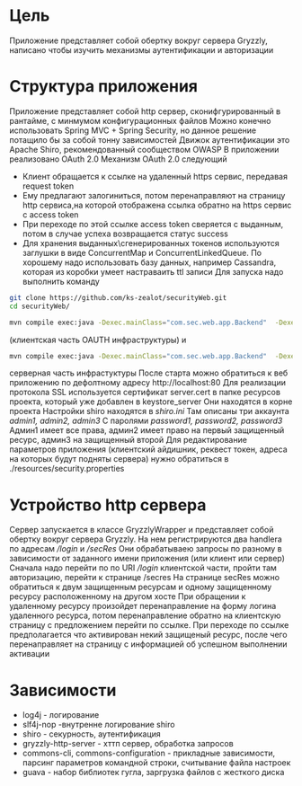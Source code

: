 # Цель

Приложение представляет собой обертку вокруг сервера Gryzzly, написано чтобы изучить механизмы аутентификации и авторизации

# Структура приложения

Приложение представляет собой http сервер, сконифгурированный в рантайме, с минмумом конфигурационных файлов
Можно конечно использовать Spring MVC + Spring Security, но данное решение потащило бы за собой тонну зависимостей
Движок аутентификации это Apache Shiro, рекомендованный сообществом OWASP
В приложении реализовано OAuth 2.0
Механизм OAuth 2.0 следующий
- Клиент обращается к ссылке на удаленный https сервис, передавая request token
- Ему предлагают залогиниться, потом перенаправляют на страницу http сервиса,на которой отображена ссылка
 обратно на https сервис с access token
- При переходе по этой ссылке access token сверяется с выданным, потом в случае успеха возвращается статус success
- Для хранения выданных\сгенерированных токенов используются заглушки в виде ConcurrentMap и ConcurrentLinkedQueue. По
 хорошему надо использовать базу данных, например Cassandra, которая из коробки умеет  настраваить ttl записи
Для запуска надо выполнить команду
```sh
git clone https://github.com/ks-zealot/securityWeb.git
cd securityWeb/
```

```sh
mvn compile exec:java -Dexec.mainClass="com.sec.web.app.Backend"  -Dexec.args="-n 'OAuth client web application'"
```
(клиентская часть OAUTH инфраструктуры)
и
```sh
mvn compile exec:java -Dexec.mainClass="com.sec.web.app.Backend"  -Dexec.args="-n 'OAuth server web application'"
```
серверная часть инфрастуктуры
После старта можно обратиться к веб приложению по дефолтному адресу http://localhost:80
Для реализации протокола SSL используется сертификат server.cert в папке ресурсов проекта, который уже добавлен в
 keystore_server
Они находятся в корне проекта
Настройки shiro находятся в *shiro.ini*
Там описаны три аккаунта *admin1, admin2, admin3*
C паролями *password1, password2, password3*
Админ1 имеет все права, админ2 имеет право на первый защищенный ресурс, админ3  на защищенный второй
Для редактирование параметров приложения (клиентский айдишник, реквест токен, адреса на которых будут подняты сервера)
нужно обратиться в ./resources/security.properties
# Устройство http сервера
Сервер запускается в классе GryzzlyWrapper и представляет собой обертку вокруг сервера Gryzzly. На нем регистрируются
 два handlera по адресам */login*  и */secRes*
 Они обрабатываею запросы по разному в зависимости от заданного имени приложения (или клиент или сервер)
 Сначала надо перейти по по URI */login* клиентской части, пройти там авторизацию, перейти к странице /secres
 На странице secRes можно обратиться к двум защищенным ресурсам и одному защищенному ресурсу расположенному на другом хосте
 При обращении к удаленному ресурсу произойдет перенаправление на форму логина удаленного ресурса, потом перенаправление
  обратно на клиентскую страницу с предложением перейти по ссылке.
  При переходе по ссылке предполагается что активирован некий защищеный ресурс, после чего перенаправляет на страницу с
   информацией об успешном выполнении активации
# Зависимости
 * log4j - логирование
 * slf4j-nop -внутренне логирование shiro
 * shiro - секурность, аутентификация
 * gryzzly-http-server - хттп сервер, обработка запросов
 * commons-cli, commons-configuration - прикладные зависимости, парсинг параметров командной строки, считывание файла настроек
 * guava - набор библиотек гугла, заргрузка файлов с жесткого диска
